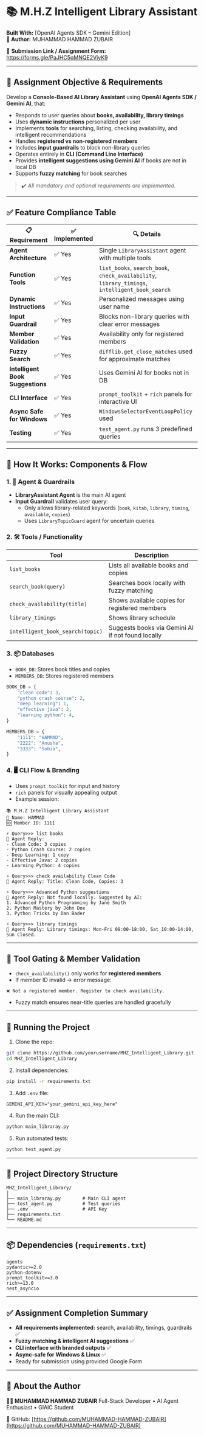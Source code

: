 
# 📚 M.H.Z Intelligent Library Assistant  
**Built With:** [OpenAI Agents SDK – Gemini Edition]  
**👤 Author:** MUHAMMAD HAMMAD ZUBAIR

📌 **Submission Link / Assignment Form:**  
https://forms.gle/PaJHC5qMNQE2VjyK9

---

## 🎯 Assignment Objective & Requirements

Develop a **Console-Based AI Library Assistant** using **OpenAI Agents SDK / Gemini AI**, that:  

- Responds to user queries about **books, availability, library timings**  
- Uses **dynamic instructions** personalized per user  
- Implements **tools** for searching, listing, checking availability, and intelligent recommendations  
- Handles **registered vs non-registered members**  
- Includes **input guardrails** to block non-library queries  
- Operates entirely in **CLI (Command Line Interface)**  
- Provides **intelligent suggestions using Gemini AI** if books are not in local DB  
- Supports **fuzzy matching** for book searches  

> ✔️ *All mandatory and optional requirements are implemented.*

---

## ✅ Feature Compliance Table

| 📋 Requirement                     | ✅ Implemented | 🔍 Details |
|-----------------------------------|----------------|-----------|
| **Agent Architecture**            | ✅ Yes         | Single `LibraryAssistant` agent with multiple tools |
| **Function Tools**                 | ✅ Yes         | `list_books`, `search_book`, `check_availability`, `library_timings`, `intelligent_book_search` |
| **Dynamic Instructions**           | ✅ Yes         | Personalized messages using user name |
| **Input Guardrail**                | ✅ Yes         | Blocks non-library queries with clear error messages |
| **Member Validation**              | ✅ Yes         | Availability only for registered members |
| **Fuzzy Search**                   | ✅ Yes         | `difflib.get_close_matches` used for approximate matches |
| **Intelligent Book Suggestions**   | ✅ Yes         | Uses Gemini AI for books not in DB |
| **CLI Interface**                  | ✅ Yes         | `prompt_toolkit` + `rich` panels for interactive UI |
| **Async Safe for Windows**         | ✅ Yes         | `WindowsSelectorEventLoopPolicy` used |
| **Testing**                        | ✅ Yes         | `test_agent.py` runs 3 predefined queries |

---

## 🧠 How It Works: Components & Flow

### 1. 🧭 Agent & Guardrails  
- **LibraryAssistant Agent** is the main AI agent  
- **Input Guardrail** validates user query:  
  - Only allows library-related keywords (`book`, `kitab`, `library`, `timing`, `available`, `copies`)  
  - Uses `LibraryTopicGuard` agent for uncertain queries  

### 2. 🛠 Tools / Functionality  

| Tool | Description |
|------|-------------|
| `list_books` | Lists all available books and copies |
| `search_book(query)` | Searches book locally with fuzzy matching |
| `check_availability(title)` | Shows available copies for registered members |
| `library_timings` | Shows library schedule |
| `intelligent_book_search(topic)` | Suggests books via Gemini AI if not found locally |

### 3. 📦 Databases  
- `BOOK_DB`: Stores book titles and copies  
- `MEMBERS_DB`: Stores registered members  

```python
BOOK_DB = {
    "clean code": 3,
    "python crash course": 2,
    "deep learning": 1,
    "effective java": 2,
    "learning python": 4,
}

MEMBERS_DB = {
    "1111": "HAMMAD",
    "2222": "Anusha",
    "3333": "Sobia",
}
````

### 4. 🖥 CLI Flow & Branding

* Uses `prompt_toolkit` for input and history
* `rich` panels for visually appealing output
* Example session:

```
📚 M.H.Z Intelligent Library Assistant
👤 Name: HAMMAD
🆔 Member ID: 1111

⚡ Query>>> list books
🤖 Agent Reply:
- Clean Code: 3 copies
- Python Crash Course: 2 copies
- Deep Learning: 1 copy
- Effective Java: 2 copies
- Learning Python: 4 copies

⚡ Query>>> check availability Clean Code
🤖 Agent Reply: Title: Clean Code, Copies: 3

⚡ Query>>> Advanced Python suggestions
🤖 Agent Reply: Not found locally. Suggested by AI:
1. Advanced Python Programming by Jane Smith
2. Python Mastery by John Doe
3. Python Tricks by Dan Bader

⚡ Query>>> library timings
🤖 Agent Reply: Library timings: Mon-Fri 09:00-18:00, Sat 10:00-14:00, Sun Closed.
```

---

## 🔧 Tool Gating & Member Validation

* `check_availability()` only works for **registered members**
* If member ID invalid → error message:

```
❌ Not a registered member. Register to check availability.
```

* Fuzzy match ensures near-title queries are handled gracefully

---

## 🚀 Running the Project

1. Clone the repo:

```bash
git clone https://github.com/yourusername/MHZ_Intelligent_Library.git
cd MHZ_Intelligent_Library
```

2. Install dependencies:

```bash
pip install -r requirements.txt
```

3. Add `.env` file:

```
GEMINI_API_KEY="your_gemini_api_key_here"
```

4. Run the main CLI:

```bash
python main_libraray.py
```

5. Run automated tests:

```bash
python test_agent.py
```

---

## 📁 Project Directory Structure

```
MHZ_Intelligent_Library/
│
├── main_libraray.py        # Main CLI agent
├── test_agent.py           # Test queries
├── .env                    # API Key
├── requirements.txt
└── README.md
```

---

## 📦 Dependencies (`requirements.txt`)

```
agents
pydantic>=2.0
python-dotenv
prompt_toolkit>=3.0
rich>=13.0
nest_asyncio
```

---

## ✅ Assignment Completion Summary

* **All requirements implemented:** search, availability, timings, guardrails ✅
* **Fuzzy matching & intelligent AI suggestions** ✅
* **CLI interface with branded outputs** ✅
* **Async-safe for Windows & Linux** ✅
* Ready for submission using provided Google Form

---

## 🙌 About the Author

**👨‍💻 MUHAMMAD HAMMAD ZUBAIR**
Full-Stack Developer • AI Agent Enthusiast • GIAIC Student

🔗 GitHub: [https://github.com/MUHAMMAD-HAMMAD-ZUBAIR](https://github.com/MUHAMMAD-HAMMAD-ZUBAIR)

```




